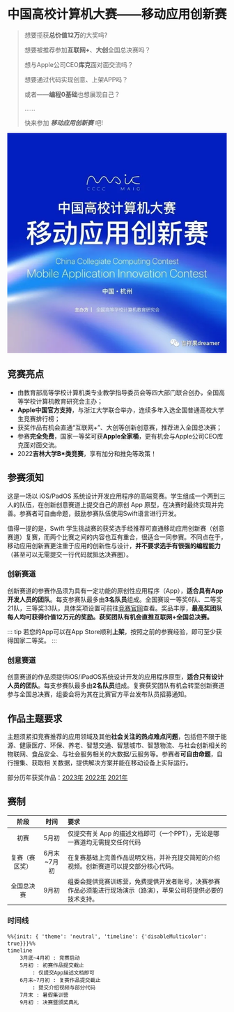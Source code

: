 # 中国高校计算机大赛——移动应用创新赛

> 想要揽获**总价值12万**的大奖吗?
> 
> 想要被推荐参加**互联网+**、**大创**全国总决赛吗？
> 
> 想与Apple公司CEO**库克**面对面交流吗？
> 
> 想要通过代码实现创意、上架APP吗？ 
> 
> 或者——**编程0基础**也想展现自己？
> 
> ……
> 
> 快来参加 **_移动应用创新赛_** 吧!

![移动应用创新赛](./maic.webp)

## 竞赛亮点

- 由教育部高等学校计算机类专业教学指导委员会等四大部门联合创办，全国高等学校计算机教育研究会主办；
- **Apple中国官方支持**，与浙江大学联合举办，连续多年入选全国普通高校大学生竞赛排行榜；
- 获奖作品有机会直通“互联网+”、大创等创新创意赛，推荐进入全国总决赛；
- 参赛**完全免费**，国家一等奖可获**Apple全家桶**，更有机会与Apple公司CEO库克面对面交流。
- 2022**吉林大学B*类竞赛**，享有加分和推免等政策！

## 参赛须知

这是一场以 iOS/PadOS 系统设计开发应用程序的高端竞赛。学生组成一个两到三人的队伍，在创新创意赛道上提交自己的原创 App 原型，在决赛时最终实现并完善。参赛者可自由命题，鼓励参赛队伍使用Swift语言进行开发。

值得一提的是，Swift 学生挑战赛的获奖选手经推荐可直通移动应用创新赛（创意赛道）复赛，而两个比赛之间的内容也互有重合，很适合一同参赛。不同点在于，移动应用创新赛更注重于应用的创新性与设计，**并不要求选手有很强的编程能力**（甚至可以无需提交一行代码就抵达决赛圈）。

### 创新赛道
创新赛道的参赛作品须为具有一定功能的原创性应用程序（App），**适合具有App开发人员的团队**。每支参赛队最多由**3名队员**组成。全国赛设一等奖6队、二等奖21队，三等奖33队，具体奖项设置可前往[竞赛官网](http://www.appcontest.net/details/entryGuide)查看。奖品丰厚，**最高奖团队每人均可获得价值12万元的奖励。获奖团队有机会直推互联网+全国总决赛。**

::: tip
若您的App可以在App Store顺利**上架**，按照之前的参赛经验，即可至少获得国家二等奖。
::: 

### 创意赛道

创意赛道的作品须提供iOS/iPadOS系统设计开发的应用程序原型，**适合只有设计人员的团队**。每支参赛队最多由**2名队员**组成。复赛获奖团队有机会转至创新赛道参与全国总决赛，组委会将为其在比赛官方平台发布队员招募通知。


## 作品主题要求

主题须紧扣竞赛推荐的应用领域及其他**社会关注的热点难点问题**，包括但不限于能源、健康医疗、环保、养老、智慧交通、智慧城市、智慧物流、与社会创新相关的物联网、食品安全、与社会服务相关的大数据/云服务等。参赛者**可自由命题**，自行搜集、获取相 关数据，提供解决方案并能在移动设备上实际运行。

部分历年获奖作品：[2023年](https://sspai.com/post/82738) [2022年](https://sspai.com/post/75611) [2021年](https://sspai.com/post/70453)

## 赛制

|   阶段    |   时间    | 要求                                                       |
|:-------:|:-------:|:---------------------------------------------------------|
|   初赛    |   5月初   | 仅提交有关 App 的描述文档即可（一个PPT），无论是哪一赛道均无需提交任何代码                |
| 复赛（赛区奖） | 6月末~7月初 | 在复赛基础上完善作品说明文档，并补充提交简短的介绍视频。创新赛道可以提交部分核心代码。              |
|  全国总决赛  |   9月初   | 组委会提供竞赛训练营，免费提供开发者账号，决赛参赛作品必须能进行现场演示（路演），苹果公司将提供必要的技术支持。 |

### 时间线

```mermaid
%%{init: { 'theme': 'neutral', 'timeline': {'disableMulticolor': true}}}%%
timeline
    3月底~4月初 : 竞赛启动
    5月初 : 初赛作品提交截止
        : 仅提交App描述文档即可
    6月末~7月初 : 复赛作品提交截止
        : 提交介绍视频与部分代码
    7月末 : 暑假集训营
    9月初 : 决赛暨颁奖典礼
```

